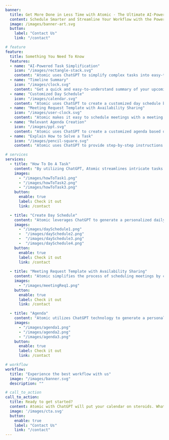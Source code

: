 ```yaml
---
banner:
  title: Get More Done in Less Time with Atomic - The Ultimate AI-Powered Calendar Tool
  content: Schedule Smarter and Streamline Your Workflow with the Power of Atomic + ChatGPT
  image: /images/banner-art.svg
  button:
    label: "Contact Us"
    link: "/contact"

# feature
feature: 
  title: Something You Need To Know
  features:
  - name: "AI-Powered Task Simplification"
    icon: "/images/rectangle-stack.svg"
    content: "Atomic uses ChatGPT to simplify complex tasks into easy-to-follow instructions, so you can get more done in less time"
  - name: "Timeline Summary"
    icon: "/images/clock.svg"
    content: "Get a quick and easy-to-understand summary of your upcoming schedule, so you always know what's coming next"
  - name: "Customized Day Schedule"
    icon: "/images/calendar.svg"
    content: "Atomic uses ChatGPT to create a customized day schedule based on your priorities and preferences, so you can maximize your productivity and get more done in less time"
  - name: "Meeting Request Template with Availability Sharing"
    icon: "/images/user-clock.svg"
    content: "Atomic makes it easy to schedule meetings with a meeting request template generated with ChatGPT that includes summarized availability, so you can avoid the hassle of endless back-and-forth emails and phone calls"
  - name: "Relevant Agenda Creation"
    icon: "/images/ppt.svg"
    content: "Atomic uses ChatGPT to create a customized agenda based on your topic of interest, so you can quickly and easily prepare for meetings, presentations, and more"
  - name: "Explain How to Solve a Task"
    icon: "/images/pencil-square.svg"
    content: "Atomic uses ChatGPT to provide step-by-step instructions on how to solve a task, making it easy to tackle even the most complex projects"

# services
services:
  - title: "How To Do A Task"
    content: "By utilizing ChatGPT, Atomic streamlines intricate tasks into straightforward directives, thereby enabling you to accomplish more within a shorter time frame."
    images:
      - "/images/howToTask1.png"
      - "/images/howToTask2.png"
      - "/images/howToTask3.png"
    button:
      enable: true
      label: Check it out
      link: /contact

  - title: "Create Day Schedule"
    content: "Atomic leverages ChatGPT to generate a personalized daily timetable based on your tasks that aligns with your priorities and preferences, enabling you to optimize your productivity and accomplish more within a shorter timeframe. Welcome to timeboxing on steroids 🚀"
    images: 
      - "/images/daySchedule1.png"
      -  "/images/daySchedule2.png"
      -  "/images/daySchedule3.png"
      -  "/images/daySchedule4.png"
    button:
      enable: true
      label: Check it out
      link: /contact
  
  - title: "Meeting Request Template with Availability Sharing"
    content: "Atomic simplifies the process of scheduling meetings by creating a meeting request template using ChatGPT. The template includes a summary of availability, which allows you to avoid the inconvenience of lengthy email exchanges and phone conversations."
    images:
      - "/images/meetingReq1.png"
    button:
      enable: true
      label: Check it out
      link: /contact

  - title: "Agenda"
    content: "Atomic utilizes ChatGPT technology to generate a personalized agenda that aligns with your areas of interest, allowing you to efficiently and effortlessly get ready for meetings, presentations, and other events."
    images:
      - "/images/agenda1.png"
      - "/images/agenda2.png"
      - "/images/agenda3.png"
    button:
      enable: true
      label: Check it out
      link: /contact

# workflow
workflow: 
  title: "Experience the best workflow with us"
  image: "/images/banner.svg"
  description: ""

# call_to_action
call_to_action:
  title: Ready to get started?
  content: Atomic with ChatGPT will put your calendar on steroids. What are you waiting for?
  image: '/images/cta.svg'
  button:
    enable: true
    label: "Contact Us"
    link: "/contact"
---
```

